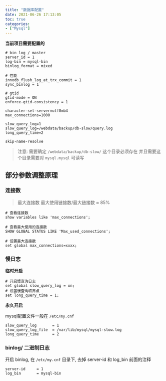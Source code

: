 ```yaml
---
title: "数据库配置"
date: 2021-06-26 17:13:05
toc: true
categories:
- ["Mysql"]
---
```


**当前项目需要配置的**




```
# bin log / master
server_id = 1
log-bin = mysql-bin
binlog_format = mixed

# 性能
innodb_flush_log_at_trx_commit = 1
sync_binlog = 1

# gtid
gtid-mode = ON
enforce-gtid-consistency = 1

character-set-server=utf8mb4
max_connections=1000

slow_query_log=1
slow_query_log=/webdata/backup/db-slow/query.log
long_query_time=2

skip-name-resolve
```

> 注意:
> 需要确定 `/webdata/backup/db-slow/` 这个目录必须存在
> 并且需要这个目录需要对 `mysql.mysql` 可读写



## 部分参数调整原理


### 连接数

> 最大连接数
> 最大使用链接数/最大链接数 ≈ 85%


```
# 查看连接数
show variables like 'max_connections';

# 查看最大使用的连接数
SHOW GLOBAL STATUS LIKE 'Max_used_connections';

# 设置最大连接数
set global max_connections=xxxx;
```


### 慢日志

**临时开启**

```
# 开启慢查询日志
set global slow_query_log = on;
# 设置慢查询临界点
set long_query_time = 1;
```

**永久开启**

mysql配置文件一般在 `/etc/my.cnf`

```
slow_query_log       = 1
slow_query_log_file  = /var/lib/mysql/mysql-slow.log
long_query_time      = 2
```


### binlog/ 二进制日志

开启 binlog, 在 `/etc/my.cnf` 目录下, 去掉 server-id 和 log_bin 前面的注释

```
server-id     = 1
log_bin       = mysql-bin
```


